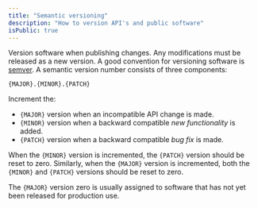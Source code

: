 ```yaml
---
title: "Semantic versioning"
description: "How to version API's and public software"
isPublic: true
---
```


Version software when publishing changes. Any modifications must be released as
a new version. A good convention for versioning software is
[semver](https://semver.org/). A semantic version number consists of three
components:

```
{MAJOR}.{MINOR}.{PATCH}
```

Increment the:

* `{MAJOR}` version when an incompatible API change is made.
* `{MINOR}` version when a backward compatible *new functionality* is added.
* `{PATCH}` version when a backward compatible *bug fix* is made.

When the `{MINOR}` version is incremented, the `{PATCH}` version should be reset
to zero. Similarly, when the `{MAJOR}` version is incremented, both the
`{MINOR}` and `{PATCH}` versions should be reset to zero.

The `{MAJOR}` version zero is usually assigned to software that has not yet
been released for production use.
